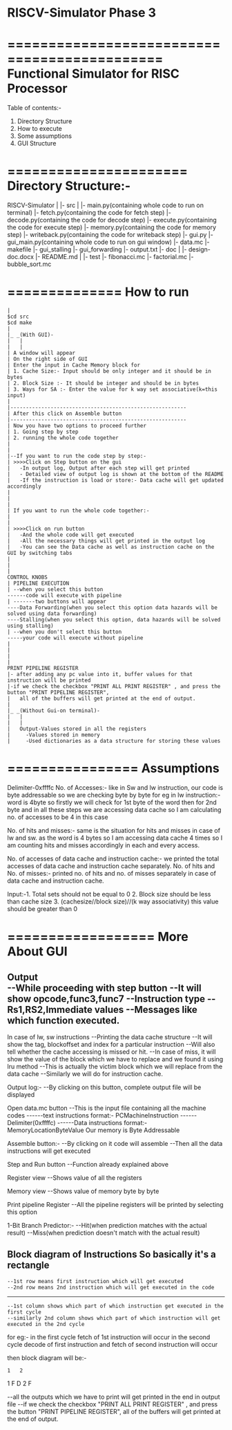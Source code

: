 # RISCV-Simulator Phase 3

=============================================
Functional Simulator for RISC Processor
=============================================

Table of contents:-
1. Directory Structure 
2. How to execute
3. Some assumptions
4. GUI Structure

======================
Directory Structure:-
======================

RISCV-Simulator
  |
  |- src
      |
      |- main.py(containing whole code to run on terminal)
      |- fetch.py(containing the code for fetch step)
      |- decode.py(containing the code for decode step)
      |- execute.py(containing the code for execute step)
      |- memory.py(containing the code for memory step) 
      |- writeback.py(containing the code for writeback step)
      |- gui.py
      |- gui_main.py(containing whole code to run on gui window)
      |- data.mc
      |- makefile
	  |- gui_stalling
	  |- gui_forwarding
	  |- output.txt
  |- doc
      |
      |- design-doc.docx
  |- README.md
      |
  |- test
      |- fibonacci.mc
      |- factorial.mc
      |- bubble_sort.mc

==============
How to run
==============
	|
	$cd src
	$cd make 
	|
	|_ _(With GUI)-
	|	|
	|	| 
	| A window will appear
	| On the right side of GUI
	| Enter the input in Cache Memory block for
	| 1. Cache Size:- Input should be only integer and it should be in bytes
	| 2. Block Size :- It should be integer and should be in bytes
	| 3. Ways for SA :- Enter the value for k way set associative(k=this input)
	|
	|---------------------------------------------------------
	| After this click on Assemble button
	|---------------------------------------------------------
	| Now you have two options to proceed further
	| 1. Going step by step
	| 2. running the whole code together
 	|
	|
	|--If you want to run the code step by step:-
	| >>>>Click on Step button on the gui 
	|	-In output log, Output after each step will get printed
	|	- Detailed view of output log is shown at the bottom of the README
	|	-If the instruction is load or store:- Data cache will get updated accordingly
	|
	|
	|
	| If you want to run the whole code together:-
	|
	|
	| >>>>Click on run button
	|	-And the whole code will get executed
	|	-All the necessary things will get printed in the output log
	| 	-You can see the Data cache as well as instruction cache on the GUI by switching tabs 
	|
	|
	| 
	CONTROL KNOBS
	| PIPELINE EXECUTION
	| --when you select this button
	------code will execute with pipeline
	| -------two buttons will appear
	----Data Forwarding(when you select this option data hazards will be solved using data forwarding)
	----Stalling(when you select this option, data hazards will be solved using stalling)
	| --when you don't select this button
	-----your code will execute without pipeline
	|
	|
	|
	|
	PRINT PIPELINE REGISTER
	|- after adding any pc value into it, buffer values for that instruction will be printed
	|-if we check the checkbox "PRINT ALL PRINT REGISTER" , and press the button "PRINT PIPELINE REGISTER",
  	|	all of the buffers will get printed at the end of output.
	|
	|_ _(Without Gui-on terminal)-
	|	|
	|	|
	|   Output-Values stored in all the registers
	| 	  -Values stored in memory
	| 	  -Used dictionaries as a data structure for storing these values
		
	
	 
================
Assumptions
================
Delimiter-0xffffc
No. of Accesses:- like in Sw and lw instruction, our code is byte addressable so we are checking byte by byte
for eg in lw instruction:- word is 4byte 
so firstly we will check for 1st byte of the word
then for 2nd byte 
and in all these steps we are accessing data cache 
so I am calculating no. of accesses to be 4 in this case

No. of hits and misses:- same is the situation for hits and misses in case of lw and sw. as the word is 4 bytes so I am accessing data cache 4 times so I am counting hits and misses accordingly in each and every access.

No. of accesses of data cache and instruction cache:- we printed the total accesses of data cache and instruction cache separately.
No. of hits and No. of misses:- printed no. of hits and no. of misses separately in case of data cache and instruction cache.

Input:-1. Total sets should not be equal to 0
	   2. Block size should be less than cache size
	   3. (cachesize//block size)//(k way associativity) this value should be greater than 0

==================
More About GUI
==================
Output  
--While proceeding with step button
--It will show opcode,func3,func7
--Instruction type
--Rs1,RS2,Immediate values
--Messages like which function executed.
-------------------------------------
In case of lw, sw instructions
--Printing the data cache structure
--It will show the tag, blockoffset and index for a particular instruction
--Will also tell whether the cache accessing is missed or hit.
--In case of miss, it will show the value of the block which we have to replace and we found it using lru method
--This is actually the victim block which we will replace from the data cache
--Similarly we will do for instruction cache.

Output log:-
--By clicking on this button, complete output file will be displayed

Open data.mc button
--This is the input file containing all the machine codes
------text instructions format:-
	PC<space>MachineInstruction
------Delimiter(0xffffc)
------Data instructions format:-
	MemoryLocation<space>ByteValue
	Our memory is Byte Addressable

Assemble button:-
--By clicking on it code will assemble
--Then all the data instructions will get executed

Step and Run button
--Function already explained above

Register view
--Shows value of all the registers

Memory view
--Shows value of memory byte by byte 
 
Print pipeline Register
--All the pipeline registers will be printed by selecting this option

1-Bit Branch Predictor:-
--Hit(when prediction matches with the actual result) 
--Miss(when prediction doesn't match with the actual result)


Block diagram of Instructions
So basically it's a rectangle 
---
	--1st row means first instruction which will get executed
	--2nd row means 2nd instruction which will get executed in the code
---
	--1st column shows which part of which instruction get executed in the first cycle
	--similarly 2nd column shows which part of which instruction will get executed in the 2nd cycle

for eg:- in the first cycle fetch of 1st instruction will occur
in the second cycle decode of first instruction and fetch of second instruction will occur

then block diagram will be:- 

	1	2
1	F	D
2		F

--all the outputs which we have to print will get printed in the end in output file
--if we check the checkbox "PRINT ALL PRINT REGISTER" , and press the button "PRINT PIPELINE REGISTER",
  all of the buffers will get printed at the end of output.
